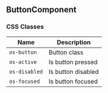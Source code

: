 ## ButtonComponent

### CSS Classes
| Name          | Description                       |
| ------------- | --------------------------------- |
| `os-button`   | Button class                      |
| `os-active`   | Is button pressed                 |
| `os-disabled` | Is button disabled                |
| `os-focused`  | Is button focused                 |
